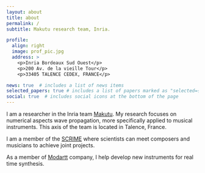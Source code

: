 ```yaml
---
layout: about
title: about
permalink: /
subtitle: Makutu research team, Inria.

profile:
  align: right
  image: prof_pic.jpg
  address: >
    <p>Inria Bordeaux Sud Ouest</p>
    <p>200 Av. de la vieille Tour</p>
    <p>33405 TALENCE CEDEX, FRANCE</p>

news: true  # includes a list of news items
selected_papers: true # includes a list of papers marked as "selected={true}"
social: true  # includes social icons at the bottom of the page
---
```


I am a researcher in the Inria team [Makutu](https://team.inria.fr/makutu/). My research focuses on numerical aspects wave propagation, more specifically applied to musical instruments. This axis of the team is located in Talence, France.

I am a member of the [SCRIME](https://scrime.u-bordeaux.fr) where scientists can meet composers and musicians to achieve joint projects.

As a member of [Modartt](http://www.modartt.com) company, I help develop new instruments for real time synthesis.

<!--
Put your address / P.O. box / other info right below your picture. You can also disable any these elements by editing `profile` property of the YAML header of your `_pages/about.md`. Edit `_bibliography/papers.bib` and Jekyll will render your [publications page](/al-folio/publications/) automatically.

Link to your social media connections, too. This theme is set up to use [Font Awesome icons](http://fortawesome.github.io/Font-Awesome/) and [Academicons](https://jpswalsh.github.io/academicons/), like the ones below. Add your Facebook, Twitter, LinkedIn, Google Scholar, or just disable all of them.

-->
